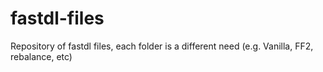 # fastdl-files
Repository of fastdl files, each folder is a different need (e.g. Vanilla, FF2, rebalance, etc)
